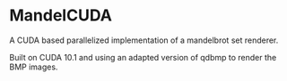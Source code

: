 # MandelCUDA
A CUDA based parallelized implementation of a mandelbrot set renderer.

Built on CUDA 10.1 and using an adapted version of qdbmp to render the BMP images.

